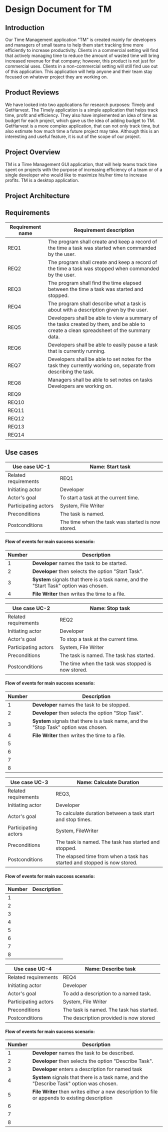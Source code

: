 # Design Document for TM 

## Introduction

Our Time Management application "TM" is created mainly for developers and managers of small teams to help them start tracking time more efficiently to increase productivity. Clients in a commercial setting will find that actively managing time to reduce the amount of wasted time will bring increased revenue for that company; however, this product is not just for commercial uses. Clients in a non-commercial setting will still find use out of this application. This application will help anyone and their team stay focused on whatever project they are working on.

## Product Reviews

We have looked into two applications for research purposes: Timely and GetHarvest. The Timely application is a simple application that helps track time, profit and efficiency. They also have implemented an idea of time as budget for each project, which gave us the idea of adding budget to TM.
GetHarvest is a more complex application, that can not only track time, but also estimate how much time a future project may take. Although this is an interesting and useful feature, it is out of the scope of our project.


## Project Overview

TM is a Time Management GUI application, that will help teams track time spent on projects with the purpose of increasing efficiency of a team or of a single developer who would like to maximize his/her time to increase profits. TM is a desktop application.


## Project Architecture


## Requirements
| Requirement name | Requirement description |
|------------------|-------------------------|
|   REQ1           |  The program shall create and keep a record of the time a task was started when commanded by the user.    |
|   REQ2           |  The program shall create and keep a record of the time a task was stopped when commanded by the user.     |
|   REQ3           |  The program shall find the time elapsed between the time a task was started and stopped.            |
|   REQ4           |  The program shall describe what a task is about with a description given by the user.                |
|   REQ5           |  Developers shall be able to view a summary of the tasks created by them, and be able to create a clean spreadsheet of the summary data.    |
|   REQ6               |   Developers shall be able to easily pause a task that is currently running.           |
|   REQ7               |  Developers shall be able to set notes for the task they currently working on, separate from describing the task.     |
|   REQ8               |  Managers shall be able to set notes on tasks Developers are working on.            |
|   REQ9               |                                                                  |
|   REQ10               |                                                                  |
|   REQ11               |                                                                  |
|   REQ12              |                                                                  |
|   REQ13              |                                                                  |
|   REQ14              |                                                                  |

## Use cases

| Use case UC-1             | Name: Start task              |
|---------------------------|-------------------------------|
| Related requirements      | REQ1                            |
| Initiating actor          | Developer                     |
| Actor's goal              | To start a task at the current time.                    |
| Participating actors      | System, File Writer                              |
| Preconditions             | The task is named.                              |
| Postconditions            | The time when the task was started is now stored.                              |

#### Flow of events for main success scenario:

| Number |    Description          |
|--------|-------------------------|
| 1      | **Developer** names the task to be started.                   |
| 2      | **Developer** then selects the option "Start Task".                       |
| 3      | **System** signals that there is a task name, and the "Start Task" option was chosen.              |
| 4      | **File Writer** then writes the time to a file.                        |


| Use case UC-2             | Name: Stop task              |
|---------------------------|-------------------------------|
| Related requirements      | REQ2                            |
| Initiating actor          | Developer                     |
| Actor's goal              | To stop a task at the current time.                    |
| Participating actors      | System, File Writer                              |
| Preconditions             | The task is named. The task has started.                             |
| Postconditions            | The time when the task was stopped is now stored.                              |

#### Flow of events for main success scenario:

| Number |    Description          |
|--------|-------------------------|
| 1      | **Developer** names the task to be stopped.                   |
| 2      | **Developer** then selects the option "Stop Task".                       |
| 3      | **System** signals that there is a task name, and the "Stop Task" option was chosen.              |
| 4      | **File Writer** then writes the time to a file.                        |
| 5      |                         |
| 6      |                         |
| 7      |                         |
| 8      |                         |


| Use case UC-3             | Name:   Calculate Duration           |
|---------------------------|-------------------------------|
| Related requirements      | REQ3,                             |
| Initiating actor          | Developer                     |
| Actor's goal              | To calculate duration between a task start and stop times.                   |
| Participating actors      | System, FileWriter                             |
| Preconditions             | The task is named. The task has started and stopped.                             |
| Postconditions            | The elapsed time from when a task has started and stopped is now stored.                            |
#### Flow of events for main success scenario:
| Number |    Description          |
|--------|-------------------------|
| 1      |                 |
| 2      |                      |
| 3      |            |
| 4      |                      |
| 5      |                         |
| 6      |                         |
| 7      |                         |
| 8      |                         |

| Use case UC-4             | Name: Describe task              |
|---------------------------|-------------------------------|
| Related requirements      | REQ4                            |
| Initiating actor          | Developer                     |
| Actor's goal              | To add a description to a named task.                    |
| Participating actors      | System, File Writer                              |
| Preconditions             | The task is named. The task has started.                             |
| Postconditions            | The description provided is now stored                              |
#### Flow of events for main success scenario:
| Number |    Description          |
|--------|-------------------------|
| 1      | **Developer** names the task to be described.                   |
| 2      | **Developer** then selects the option "Describe Task".|
| 3      |  **Developer** enters a description for named task             |
| 4      | **System** signals that there is a task name, and the "Describe Task" option was chosen.                          |
| 5      | **File Writer** then writes either a new description to file or appends to existing description                      |
| 6      |                        |
| 7      |                         |
| 8      |                         |




